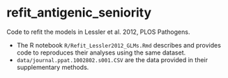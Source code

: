 # refit_antigenic_seniority
Code to refit the models in Lessler et al. 2012, PLOS Pathogens.

* The R notebook `R/Refit_Lessler2012_GLMs.Rmd` describes and provides code to reproduces their analyses using the same dataset.
* `data/journal.ppat.1002802.s001.CSV` are the data provided in their supplementary methods.
